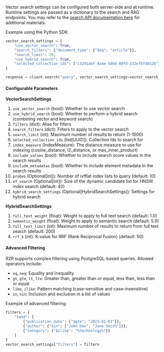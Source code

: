 
Vector search settings can be configured both server-side and at runtime. Runtime settings are passed as a dictionary to the search and RAG endpoints. You may refer to the [search API documentation here](/api-reference/endpoint/search) for additional materials.


Example using the Python SDK:

```python
vector_search_settings = {
    "use_vector_search": True,
    "search_filters": {"document_type": {"$eq": "article"}},
    "search_limit": 20,
    "use_hybrid_search": True,
    "selected_collection_ids": ["c3291abf-8a4e-5d9d-80fd-232ef6fd8526"]
}

response = client.search("query", vector_search_settings=vector_search_settings)
```

#### Configurable Parameters

**VectorSearchSettings**

1. `use_vector_search` (bool): Whether to use vector search
2. `use_hybrid_search` (bool): Whether to perform a hybrid search (combining vector and keyword search)
3. `filters` (dict): Alias for filters
3. `search_filters` (dict): Filters to apply to the vector search
4. `search_limit` (int): Maximum number of results to return (1-1000)
5. `selected_collection_ids` (list[UUID]): Collection Ids to search for
6. `index_measure` (IndexMeasure): The distance measure to use for indexing (cosine_distance, l2_distance, or max_inner_product)
7. `include_values` (bool): Whether to include search score values in the search results
8. `include_metadatas` (bool): Whether to include element metadata in the search results
9. `probes` (Optional[int]): Number of ivfflat index lists to query (default: 10)
10. `ef_search` (Optional[int]): Size of the dynamic candidate list for HNSW index search (default: 40)
11. `hybrid_search_settings` (Optional[HybridSearchSettings]): Settings for hybrid search

**HybridSearchSettings**

1. `full_text_weight` (float): Weight to apply to full text search (default: 1.0)
2. `semantic_weight` (float): Weight to apply to semantic search (default: 5.0)
3. `full_text_limit` (int): Maximum number of results to return from full text search (default: 200)
4. `rrf_k` (int): K-value for RRF (Rank Reciprocal Fusion) (default: 50)

#### Advanced Filtering

R2R supports complex filtering using PostgreSQL-based queries. Allowed operators include:
- `eq`, `neq`: Equality and inequality
- `gt`, `gte`, `lt`, `lte`: Greater than, greater than or equal, less than, less than or equal
- `like`, `ilike`: Pattern matching (case-sensitive and case-insensitive)
- `in`, `nin`: Inclusion and exclusion in a list of values

Example of advanced filtering:

```python
filters = {
    "$and": [
        {"publication_date": {"$gte": "2023-01-01"}},
        {"author": {"$in": ["John Doe", "Jane Smith"]}},
        {"category": {"$ilike": "%technology%"}}
    ]
}
vector_search_settings["filters"] = filters
```